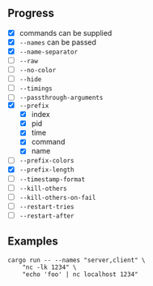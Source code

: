 ## Progress

- [x] commands can be supplied
- [x] `--names` can be passed
- [x] `--name-separator`
- [ ] `--raw`
- [ ] `--no-color`
- [ ] `--hide`
- [ ] `--timings`
- [ ] `--passthrough-arguments`
- [x] `--prefix`
  - [x] index
  - [x] pid
  - [x] time
  - [x] command
  - [x] name
- [ ] `--prefix-colors`
- [x] `--prefix-length`
- [ ] `--timestamp-format`
- [ ] `--kill-others`
- [ ] `--kill-others-on-fail`
- [ ] `--restart-tries`
- [ ] `--restart-after`

## Examples

```
cargo run -- --names "server,client" \
    "nc -lk 1234" \
    "echo 'foo' | nc localhost 1234"
```
